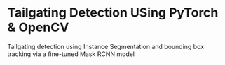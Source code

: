 # Tailgating Detection USing PyTorch & OpenCV
Tailgating detection using Instance Segmentation and bounding box tracking via a fine-tuned Mask RCNN model
